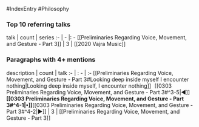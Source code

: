 #IndexEntry #Philosophy

### Top 10 referring talks
talk | count | series
:- | - |: -
[[Preliminaries Regarding Voice, Movement, and Gesture - Part 3]] | 3 | [[2020 Vajra Music]]

### Paragraphs with 4+ mentions
description | count | talk
:- | : - | :-
[[Preliminaries Regarding Voice, Movement, and Gesture - Part 3#Looking deep inside myself I encounter nothing\|Looking deep inside myself, I encounter nothing]] &nbsp;&nbsp;[[0303 Preliminaries Regarding Voice, Movement, and Gesture - Part 3#^3-5\|◀]]**[[0303 Preliminaries Regarding Voice, Movement, and Gesture - Part 3#^4-1\|•]]**[[0303 Preliminaries Regarding Voice, Movement, and Gesture - Part 3#^4-2\|▶]] | 3 | [[Preliminaries Regarding Voice, Movement, and Gesture - Part 3]]

